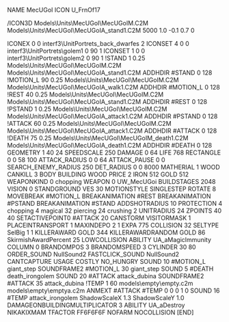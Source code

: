 NAME MecUGoI
ICON U_FrnOf17

/ICON3D Models\Units\MecUGoI\MecUGoIM.C2M Models\Units\MecUGoI\MecUGoIA_stand1.C2M 5000 1.0 -0.1 0.7 0 

ICONEX 0 0 interf3\UnitPortrets\_back_dwarfes 2
ICONSET 4 0 0 interf3\UnitPortrets\golem1 0 90 1
ICONSET 1 0 0 interf3\UnitPortrets\golem2 0 90 1
!STAND          1 0.25  Models\Units\MecUGoI\MecUGoIM.C2M Models\Units\MecUGoI\MecUGoIA_stand1.C2M
ADDHDIR #STAND 0 128
!MOTION_L      90 0.25  Models\Units\MecUGoI\MecUGoIM.C2M Models\Units\MecUGoI\MecUGoIA_walk1.C2M
ADDHDIR #MOTION_L 0 128
!REST          40 0.25  Models\Units\MecUGoI\MecUGoIM.C2M Models\Units\MecUGoI\MecUGoIA_stand1.C2M
ADDHDIR #REST 0 128
!PSTAND        1  0.25  Models\Units\MecUGoI\MecUGoIM.C2M Models\Units\MecUGoI\MecUGoIA_attack1.C2M
ADDHDIR #PSTAND 0 128 
!ATTACK        60 0.25  Models\Units\MecUGoI\MecUGoIM.C2M Models\Units\MecUGoI\MecUGoIA_attack1.C2M
ADDHDIR #ATTACK 0 128
!DEATH         75 0.25  Models\Units\MecUGoI\MecUGoIM_death1.C2M Models\Units\MecUGoI\MecUGoIA_death1.C2M
ADDHDIR #DEATH 0 128
GEOMETRY 1 40 24
SPEEDSCALE 250
DAMAGE   0 64
LIFE     768
RECTANGLE 0 0 58 100
ATTACK_RADIUS 0 0 64
ATTACK_PAUSE 0 0
SEARCH_ENEMY_RADIUS 250
DET_RADIUS 0 0 8000
MATHERIAL 1 WOOD
CANKILL 3 BODY BUILDING WOOD
PRICE 2 IRON 512 GOLD 512
WEAPONKIND 0 chopping
WEAPON 0 UW_MecUGoi
BUILDSTAGES 2048
VISION 0
STANDGROUND
VES 30
MOTIONSTYLE SINGLESTEP
ROTATE 8
MOVEBREAK #MOTION_L
BREAKANIMATION #REST
BREAKANIMATION #PSTAND
BREAKANIMATION #STAND
ADDSHOTRADIUS 10
PROTECTION 4 chopping 4 magical 32 piercing 24 crushing 2
UNITRADIUS 24
ZPOINTS 40 40
SETACTIVEPOINT0 #ATTACK 20
CANSTORM
VISITORMASK 1
PLACEINTRANSPORT 1
MAXINDEPO 2 1
EXPA 775 
COLLISION 32
SELTYPE SelBig 1 1
KILLERAWARD             GOLD 344
KILLERAWARDRANDOM       GOLD 86
SkirmishAwardPercent 25
LOWCOLLISION
ABILITY	UA_aMagicImmunity
COLUMN 0
BRANDOMPOS 3
BRANDOMSPEED 3
CYLINDER 30 80
ORDER_SOUND NullSound2
FASTCLICK_SOUND NullSound2
CANTCAPTURE
USAGE COSTLY
NO_HUNGRY
SOUND 10 #MOTION_L giant_step
SOUNDFRAME2 #MOTION_L 30 giant_step
SOUND 5 #DEATH death_irongolem
SOUND 20 #ATTACK attack_dubina
SOUNDFRAME2 #ATTACK 35 attack_dubina
!TEMP  1 60 models\empty\empty.c2m models\empty\emptya.c2m
ANMEXT #ATTACK #TEMP 0 0 0 1 0
SOUND 16 #TEMP attack_irongolem
ShadowScaleX 1.3
ShadowScaleY 1.0
DAMAGEONBUILDINGMULTIPLICATOR 3
ABILITY UA_aDestroy
NIKAKIXMAM
TFACTOR FF6F6F6F
NOFARM
NOCOLLISION
[END]
